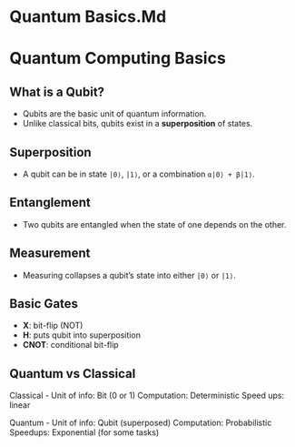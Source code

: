 # Quantum Basics.Md

# Quantum Computing Basics

## What is a Qubit?
- Qubits are the basic unit of quantum information.
- Unlike classical bits, qubits exist in a **superposition** of states.

## Superposition
- A qubit can be in state `|0⟩`, `|1⟩`, or a combination `α|0⟩ + β|1⟩`.

## Entanglement
- Two qubits are entangled when the state of one depends on the other.

## Measurement
- Measuring collapses a qubit’s state into either `|0⟩` or `|1⟩`.

## Basic Gates
- **X**: bit-flip (NOT)
- **H**: puts qubit into superposition
- **CNOT**: conditional bit-flip

## Quantum vs Classical
Classical - 
Unit of info: Bit (0 or 1)
Computation: Deterministic 
Speed ups: linear 

Quantum - 
Unit of info: Qubit (superposed)
Computation: Probabilistic
Speedups: Exponential (for some tasks)




